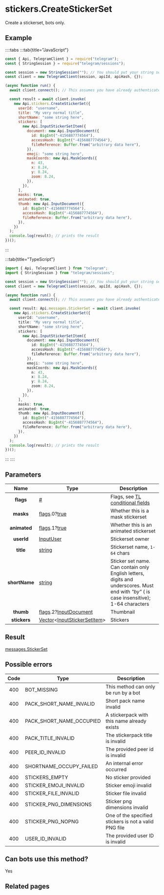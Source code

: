 # stickers.CreateStickerSet

Create a stickerset, bots only.

## Example

::::tabs
:::tab{title="JavaScript"}

```js
const { Api, TelegramClient } = require("telegram");
const { StringSession } = require("telegram/sessions");

const session = new StringSession(""); // You should put your string session here
const client = new TelegramClient(session, apiId, apiHash, {});

(async function run() {
  await client.connect(); // This assumes you have already authenticated with .start()

  const result = await client.invoke(
    new Api.stickers.CreateStickerSet({
      userId: "username",
      title: "My very normal title",
      shortName: "some string here",
      stickers: [
        new Api.InputStickerSetItem({
          document: new Api.InputDocument({
            id: BigInt("-4156887774564"),
            accessHash: BigInt("-4156887774564"),
            fileReference: Buffer.from("arbitrary data here"),
          }),
          emoji: "some string here",
          maskCoords: new Api.MaskCoords({
            n: 43,
            x: 8.24,
            y: 8.24,
            zoom: 8.24,
          }),
        }),
      ],
      masks: true,
      animated: true,
      thumb: new Api.InputDocument({
        id: BigInt("-4156887774564"),
        accessHash: BigInt("-4156887774564"),
        fileReference: Buffer.from("arbitrary data here"),
      }),
    })
  );
  console.log(result); // prints the result
})();
```

:::

:::tab{title="TypeScript"}

```ts
import { Api, TelegramClient } from "telegram";
import { StringSession } from "telegram/sessions";

const session = new StringSession(""); // You should put your string session here
const client = new TelegramClient(session, apiId, apiHash, {});

(async function run() {
  await client.connect(); // This assumes you have already authenticated with .start()

  const result: Api.messages.StickerSet = await client.invoke(
    new Api.stickers.CreateStickerSet({
      userId: "username",
      title: "My very normal title",
      shortName: "some string here",
      stickers: [
        new Api.InputStickerSetItem({
          document: new Api.InputDocument({
            id: BigInt("-4156887774564"),
            accessHash: BigInt("-4156887774564"),
            fileReference: Buffer.from("arbitrary data here"),
          }),
          emoji: "some string here",
          maskCoords: new Api.MaskCoords({
            n: 43,
            x: 8.24,
            y: 8.24,
            zoom: 8.24,
          }),
        }),
      ],
      masks: true,
      animated: true,
      thumb: new Api.InputDocument({
        id: BigInt("-4156887774564"),
        accessHash: BigInt("-4156887774564"),
        fileReference: Buffer.from("arbitrary data here"),
      }),
    })
  );
  console.log(result); // prints the result
})();
```

:::
::::

## Parameters

|     Name      | Type                                                                                                                                         | Description                                                                                                                                |
| :-----------: | -------------------------------------------------------------------------------------------------------------------------------------------- | ------------------------------------------------------------------------------------------------------------------------------------------ |
|   **flags**   | [#](https://core.telegram.org/type/%23)                                                                                                      | Flags, see [TL conditional fields](https://core.telegram.org/mtproto/TL-combinators#conditional-fields)                                    |
|   **masks**   | [flags](https://core.telegram.org/mtproto/TL-combinators#conditional-fields).0?[true](https://core.telegram.org/constructor/true)            | Whether this is a mask stickerset                                                                                                          |
| **animated**  | [flags](https://core.telegram.org/mtproto/TL-combinators#conditional-fields).1?[true](https://core.telegram.org/constructor/true)            | Whether this is an animated stickerset                                                                                                     |
|  **userId**   | [InputUser](https://core.telegram.org/type/InputUser)                                                                                        | Stickerset owner                                                                                                                           |
|   **title**   | [string](https://core.telegram.org/type/string)                                                                                              | Stickerset name, `1-64` chars                                                                                                              |
| **shortName** | [string](https://core.telegram.org/type/string)                                                                                              | Sticker set name. Can contain only English letters, digits and underscores. Must end with *"*by*"* ( is case insensitive); 1-64 characters |
|   **thumb**   | [flags](https://core.telegram.org/mtproto/TL-combinators#conditional-fields).2?[InputDocument](https://core.telegram.org/type/InputDocument) | Thumbnail                                                                                                                                  |
| **stickers**  | [Vector](https://core.telegram.org/type/Vector%20t)<[InputStickerSetItem](https://core.telegram.org/type/InputStickerSetItem)>               | Stickers                                                                                                                                   |

## Result

[messages.StickerSet](https://core.telegram.org/type/messages.StickerSet)

## Possible errors

| Code | Type                     | Description                                           |
| :--: | ------------------------ | ----------------------------------------------------- |
| 400  | BOT_MISSING              | This method can only be run by a bot                  |
| 400  | PACK_SHORT_NAME_INVALID  | Short pack name invalid                               |
| 400  | PACK_SHORT_NAME_OCCUPIED | A stickerpack with this name already exists           |
| 400  | PACK_TITLE_INVALID       | The stickerpack title is invalid                      |
| 400  | PEER_ID_INVALID          | The provided peer id is invalid                       |
| 400  | SHORTNAME_OCCUPY_FAILED  | An internal error occurred                            |
| 400  | STICKERS_EMPTY           | No sticker provided                                   |
| 400  | STICKER_EMOJI_INVALID    | Sticker emoji invalid                                 |
| 400  | STICKER_FILE_INVALID     | Sticker file invalid                                  |
| 400  | STICKER_PNG_DIMENSIONS   | Sticker png dimensions invalid                        |
| 400  | STICKER_PNG_NOPNG        | One of the specified stickers is not a valid PNG file |
| 400  | USER_ID_INVALID          | The provided user ID is invalid                       |

## Can bots use this method?

Yes

## Related pages
